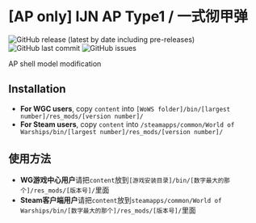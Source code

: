 ﻿# [AP only] IJN AP Type1 / 一式彻甲弹

![GitHub release (latest by date including pre-releases)](https://img.shields.io/github/v/release/SEA-group/DanColle-IJN-AP-Type1?include_prereleases)
![GitHub last commit](https://img.shields.io/github/last-commit/SEA-group/DanColle-IJN-AP-Type1)
![GitHub issues](https://img.shields.io/github/issues-raw/SEA-group/DanColle-IJN-AP-Type1)

AP shell model modification

## Installation
* **For WGC users**, copy `content` into `[WoWS folder]/bin/[largest number]/res_mods/[version number]/`
* **For Steam users**, copy `content` into `/steamapps/common/World of Warships/bin/[largest number]/res_mods/[version number]/`

## 使用方法
* **WG游戏中心用户**请把`content`放到`[游戏安装目录]/bin/[数字最大的那个]/res_mods/[版本号]/`里面
* **Steam客户端用户**请把`content`放到`steamapps/common/World of Warships/bin/[数字最大的那个]/res_mods/[版本号]/`里面